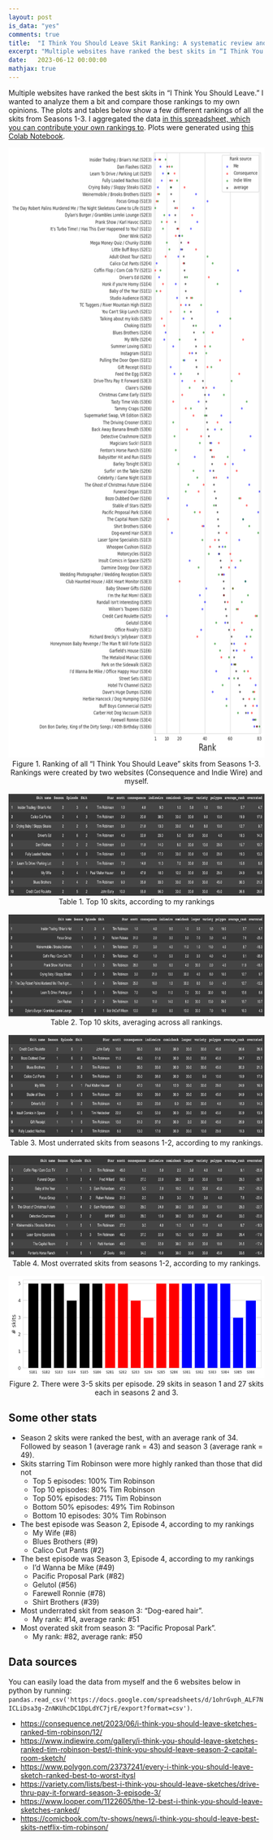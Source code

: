 ```yaml
---
layout: post
is_data: "yes"
comments: true
title:  "I Think You Should Leave Skit Ranking: A systematic review and meta-analysis"
excerpt: "Multiple websites have ranked the best skits in “I Think You Should Leave.” I aggregated them into a spreadsheet along with my own ratings, and produced some figures and tables, including aggregate rankings and the most underrated and overrated skits."
date:   2023-06-12 00:00:00
mathjax: true
---
```


Multiple websites have ranked the best skits in “I Think You Should Leave.” I wanted to analyze them a bit and compare those rankings to my own opinions. The plots and tables below show a few different rankings of all the skits from Seasons 1-3. I aggregated the data [in this spreadsheet, which you can contribute your own rankings to](https://docs.google.com/spreadsheets/d/14fAxECkTVpWwCB2a0MqUP28LANK0MIq1HWnNPgaDoPg/). Plots were generated using [this Colab Notebook](https://colab.research.google.com/drive/1jrhSKnAaAGnnhRadHBMmz0XTZjrHlqxE).

<div class="imgcap" style="text-align:center">
<img src="/assets/itysl/itysl_ranking_v2.png" height="1200">
<div class="thecap" style="text-align:center">Figure 1. Ranking of all “I Think You Should Leave” skits from Seasons 1-3. Rankings were created by two websites (Consequence and Indie Wire) and myself.</div></div>
&nbsp;
&nbsp;

<div class="imgcap" style="text-align:center">
<img src="/assets/itysl/ranking_mine.png" height="200">
<div class="thecap" style="text-align:center">Table 1. Top 10 skits, according to my rankings</div></div>
&nbsp;
&nbsp;

<div class="imgcap" style="text-align:center">
<img src="/assets/itysl/ranking_aggregate.png" height="200">
<div class="thecap" style="text-align:center">Table 2. Top 10 skits, averaging across all rankings.</div></div>
&nbsp;
&nbsp;

<div class="imgcap" style="text-align:center">
<img src="/assets/itysl/underrated.png" height="200">
<div class="thecap" style="text-align:center">Table 3. Most underrated skits from seasons 1-2, according to my rankings.</div></div>
&nbsp;
&nbsp;

<div class="imgcap" style="text-align:center">
<img src="/assets/itysl/overrated.png" height="200">
<div class="thecap" style="text-align:center">Table 4. Most overrated skits from seasons 1-2, according to my rankings.</div></div>
&nbsp;
&nbsp;

<div class="imgcap" style="text-align:center">
<img src="/assets/itysl/itysl_skit_counts.png" height="200">
<div class="thecap" style="text-align:center">Figure 2. There were 3-5 skits per episode. 29 skits in season 1 and 27 skits each in seasons 2 and 3.</div></div>


## Some other stats
- Season 2 skits were ranked the best, with an average rank of 34. Followed by season 1 (average rank = 43) and season 3 (average rank = 49).
- Skits starring Tim Robinson were more highly ranked than those that did not
  - Top 5 episodes: 100% Tim Robinson
  - Top 10 episodes:  80% Tim Robinson
  - Top 50% episodes:  71% Tim Robinson
  - Bottom 50% episodes:  49% Tim Robinson
  - Bottom 10 episodes:  30% Tim Robinson
- The best episode was Season 2, Episode 4, according to my rankings
  - My Wife (#8)
  - Blues Brothers (#9)
  - Calico Cut Pants (#2)
- The best episode was Season 3, Episode 4, according to my rankings
  - I’d Wanna be Mike (#49)
  - Pacific Proposal Park (#82)
  - Gelutol (#56)
  - Farewell Ronnie (#78)
  - Shirt Brothers (#39)
- Most underrated skit from season 3: “Dog-eared hair”. 
  - My rank: #14, average rank: #51
- Most overated skit from season 3: “Pacific Proposal Park”. 
  - My rank: #82, average rank: #50

## Data sources
You can easily load the data from myself and the 6 websites below in python by running: `pandas.read_csv('https://docs.google.com/spreadsheets/d/1ohrGvph_ALF7NICLiDsa3g-ZnNKUhcDC1DpLdYC7jrE/export?format=csv')`.
- https://consequence.net/2023/06/i-think-you-should-leave-sketches-ranked-tim-robinson/12/ 
- https://www.indiewire.com/gallery/i-think-you-should-leave-sketches-ranked-tim-robinson-best/i-think-you-should-leave-season-2-capital-room-sketch/ 
- https://www.polygon.com/23737241/every-i-think-you-should-leave-sketch-ranked-best-to-worst-itysl 
- https://variety.com/lists/best-i-think-you-should-leave-sketches/drive-thru-pay-it-forward-season-3-episode-3/ 
- https://www.looper.com/1122605/the-12-best-i-think-you-should-leave-sketches-ranked/ 
- https://comicbook.com/tv-shows/news/i-think-you-should-leave-best-skits-netflix-tim-robinson/ 
